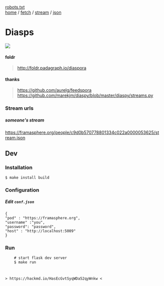 [robots.txt](./robots.txt)  
[home](./) /  [fetch](./fetch) / [stream](./stream) /  [json](./stream.json)  

# Diasps



![](https://i.imgur.com/SZ2jFmo.png)


#### foldr 
>http://foldr.padagraph.io/diaspora

#### thanks
>https://github.com/aurelg/feedspora
>https://github.com/marekjm/diaspy/blob/master/diaspy/streams.py

### Stream urls

##### someone's stream
https://framasphere.org/people/c9d0b570778801334c022a0000053625/stream.json

## Dev


### Installation

    $ make install build

### Configuration
 
##### Edit `conf.json`
    {
    "pod" : "https://framasphere.org",
    "username" :"you",
    "password": "password",
    "host" : "http://localhost:5009"
    }
    
### Run

        # start flask dev server
        $ make run



#
    
    > https://hackmd.io/HasEcGvtSyqWDa52qyWnkw <

